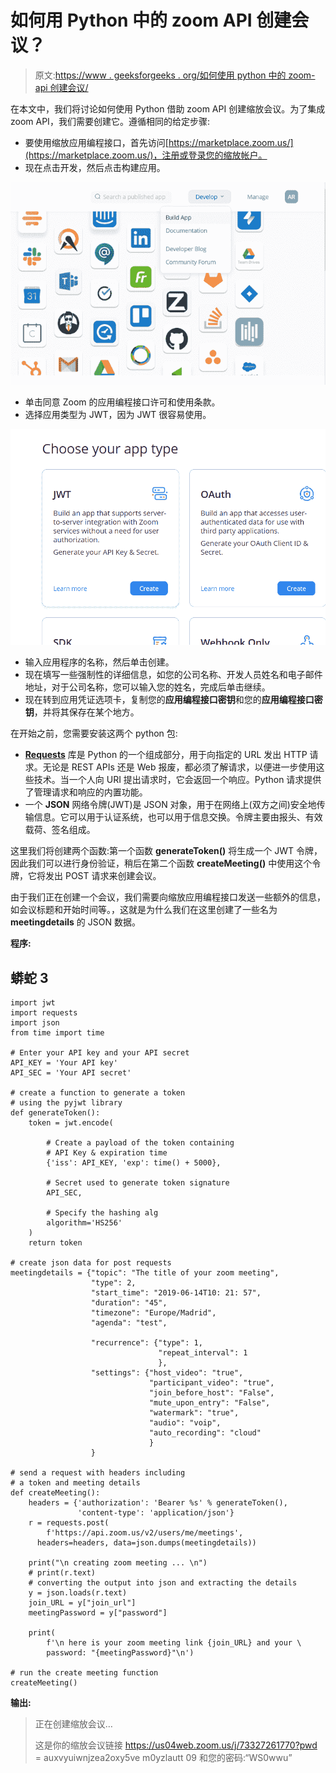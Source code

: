 # 如何用 Python 中的 zoom API 创建会议？

> 原文:[https://www . geeksforgeeks . org/如何使用 python 中的 zoom-api 创建会议/](https://www.geeksforgeeks.org/how-to-create-a-meeting-with-zoom-api-in-python/)

在本文中，我们将讨论如何使用 Python 借助 zoom API 创建缩放会议。为了集成 zoom API，我们需要创建它。遵循相同的给定步骤:

*   要使用缩放应用编程接口，首先访问[https://marketplace.zoom.us/](https://marketplace.zoom.us/)，注册或登录您的缩放帐户。
*   现在点击开发，然后点击构建应用。

![click Develop and then click on build app to create zoom app](img/448cb8fbcd45ca979bb2bf4dbbd48b81.png)

*   单击同意 Zoom 的应用编程接口许可和使用条款。
*   选择应用类型为 JWT，因为 JWT 很容易使用。

![](img/477c1b5da23ad124fcb19963b5b3a0da.png)

*   输入应用程序的名称，然后单击创建。
*   现在填写一些强制性的详细信息，如您的公司名称、开发人员姓名和电子邮件地址，对于公司名称，您可以输入您的姓名，完成后单击继续。
*   现在转到应用凭证选项卡，复制您的**应用编程接口密钥**和您的**应用编程接口密钥**，并将其保存在某个地方。

在开始之前，您需要安装这两个 python 包:

*   [**Requests**](https://www.geeksforgeeks.org/python-requests-tutorial/) 库是 Python 的一个组成部分，用于向指定的 URL 发出 HTTP 请求。无论是 REST APIs 还是 Web 报废，都必须了解请求，以便进一步使用这些技术。当一个人向 URI 提出请求时，它会返回一个响应。Python 请求提供了管理请求和响应的内置功能。
*   一个 **JSON** 网络令牌(JWT)是 JSON 对象，用于在网络上(双方之间)安全地传输信息。它可以用于认证系统，也可以用于信息交换。令牌主要由报头、有效载荷、签名组成。

这里我们将创建两个函数:第一个函数 **generateToken()** 将生成一个 JWT 令牌，因此我们可以进行身份验证，稍后在第二个函数 **createMeeting()** 中使用这个令牌，它将发出 POST 请求来创建会议。

由于我们正在创建一个会议，我们需要向缩放应用编程接口发送一些额外的信息，如会议标题和开始时间等。，这就是为什么我们在这里创建了一些名为 **meetingdetails** 的 JSON 数据。

**程序:**

## 蟒蛇 3

```
import jwt
import requests
import json
from time import time

# Enter your API key and your API secret
API_KEY = 'Your API key'
API_SEC = 'Your API secret'

# create a function to generate a token 
# using the pyjwt library
def generateToken():
    token = jwt.encode(

        # Create a payload of the token containing 
        # API Key & expiration time
        {'iss': API_KEY, 'exp': time() + 5000},

        # Secret used to generate token signature
        API_SEC,

        # Specify the hashing alg
        algorithm='HS256'
    )
    return token

# create json data for post requests
meetingdetails = {"topic": "The title of your zoom meeting",
                  "type": 2,
                  "start_time": "2019-06-14T10: 21: 57",
                  "duration": "45",
                  "timezone": "Europe/Madrid",
                  "agenda": "test",

                  "recurrence": {"type": 1,
                                 "repeat_interval": 1
                                 },
                  "settings": {"host_video": "true",
                               "participant_video": "true",
                               "join_before_host": "False",
                               "mute_upon_entry": "False",
                               "watermark": "true",
                               "audio": "voip",
                               "auto_recording": "cloud"
                               }
                  }

# send a request with headers including 
# a token and meeting details
def createMeeting():
    headers = {'authorization': 'Bearer %s' % generateToken(),
               'content-type': 'application/json'}
    r = requests.post(
        f'https://api.zoom.us/v2/users/me/meetings', 
      headers=headers, data=json.dumps(meetingdetails))

    print("\n creating zoom meeting ... \n")
    # print(r.text)
    # converting the output into json and extracting the details
    y = json.loads(r.text)
    join_URL = y["join_url"]
    meetingPassword = y["password"]

    print(
        f'\n here is your zoom meeting link {join_URL} and your \
        password: "{meetingPassword}"\n')

# run the create meeting function
createMeeting()
```

**输出:**

> 正在创建缩放会议…
> 
> 这是你的缩放会议链接 https://us04web.zoom.us/j/73327261770?pwd = auxvyuiwnjzea2oxy5ve m0yzlautt 09 和您的密码:“WS0wwu”